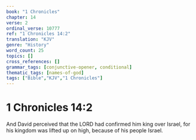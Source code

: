 ```yaml
---
book: "1 Chronicles"
chapter: 14
verse: 2
ordinal_verse: 10777
ref: "1 Chronicles 14:2"
translation: "KJV"
genre: "History"
word_count: 25
topics: []
cross_references: []
grammar_tags: [conjunctive-opener, conditional]
thematic_tags: [names-of-god]
tags: ["Bible","KJV","1 Chronicles"]
---
```


# 1 Chronicles 14:2

And David perceived that the LORD had confirmed him king over Israel, for his kingdom was lifted up on high, because of his people Israel.
